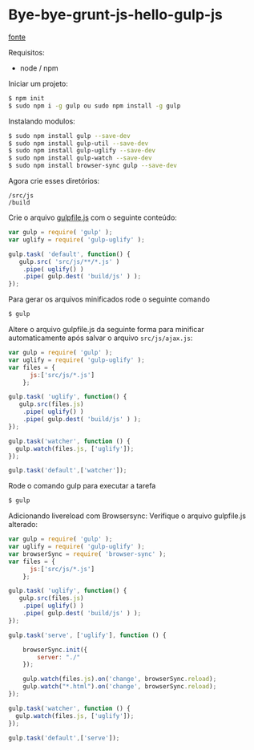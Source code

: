 # Bye-bye-grunt-js-hello-gulp-js
[fonte](http://blog.caelum.com.br/bye-bye-grunt-js-hello-gulp-js/)

Requisitos:
- node / npm

Iniciar um projeto:
```bash
$ npm init
$ sudo npm i -g gulp ou sudo npm install -g gulp
```
Instalando modulos:
```bash
$ sudo npm install gulp --save-dev
$ sudo npm install gulp-util --save-dev
$ sudo npm install gulp-uglify --save-dev
$ sudo npm install gulp-watch --save-dev
$ sudo npm install browser-sync gulp --save-dev
```
Agora crie esses diretórios:    
```
/src/js   
/build
```

Crie o arquivo [gulpfile.js](./gulpfile.js) com o seguinte conteúdo:
```js
var gulp = require( 'gulp' );
var uglify = require( 'gulp-uglify' );

gulp.task( 'default', function() {
   gulp.src( 'src/js/**/*.js' )
    .pipe( uglify() )
    .pipe( gulp.dest( 'build/js' ) );
});

```
Para gerar os arquivos minificados rode o seguinte comando
```bash
$ gulp
```

Altere o arquivo gulpfile.js da seguinte forma para minificar automaticamente após salvar o arquivo `src/js/ajax.js`:

```js
var gulp = require( 'gulp' );
var uglify = require( 'gulp-uglify' );
var files = {
      js:['src/js/*.js']
    };

gulp.task( 'uglify', function() {
   gulp.src(files.js)
    .pipe( uglify() )
    .pipe( gulp.dest( 'build/js' ) );
});

gulp.task('watcher', function () {
  gulp.watch(files.js, ['uglify']);
});

gulp.task('default',['watcher']);
```





Rode o comando gulp para executar a tarefa
```bash
$ gulp
```
Adicionando livereload com Browsersync:
Verifique o arquivo gulpfile.js alterado:
```js
var gulp = require( 'gulp' );
var uglify = require( 'gulp-uglify' );
var browserSync = require( 'browser-sync' );
var files = {
      js:['src/js/*.js']
    };

gulp.task( 'uglify', function() {
   gulp.src(files.js)
    .pipe( uglify() )
    .pipe( gulp.dest( 'build/js' ) );
});

gulp.task('serve', ['uglify'], function () {

    browserSync.init({
        server: "./"
    });

    gulp.watch(files.js).on('change', browserSync.reload);
    gulp.watch("*.html").on('change', browserSync.reload);
});

gulp.task('watcher', function () {
  gulp.watch(files.js, ['uglify']);
});

gulp.task('default',['serve']);

```
